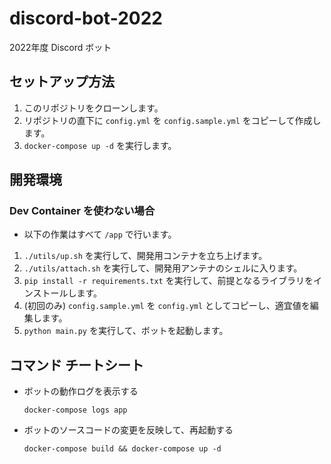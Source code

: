 # discord-bot-2022
2022年度 Discord ボット

## セットアップ方法
1. このリポジトリをクローンします。
2. リポジトリの直下に `config.yml` を `config.sample.yml` をコピーして作成します。
3. `docker-compose up -d` を実行します。

## 開発環境
### Dev Container を使わない場合
* 以下の作業はすべて `/app` で行います。
1. `./utils/up.sh` を実行して、開発用コンテナを立ち上げます。
2. `./utils/attach.sh` を実行して、開発用アンテナのシェルに入ります。
3. `pip install -r requirements.txt` を実行して、前提となるライブラリをインストールします。
4. (初回のみ) `config.sample.yml` を `config.yml` としてコピーし、適宜値を編集します。
5. `python main.py` を実行して、ボットを起動します。

## コマンド チートシート
* ボットの動作ログを表示する
    ```shell
    docker-compose logs app
    ```
* ボットのソースコードの変更を反映して、再起動する
    ```shell
    docker-compose build && docker-compose up -d
    ```